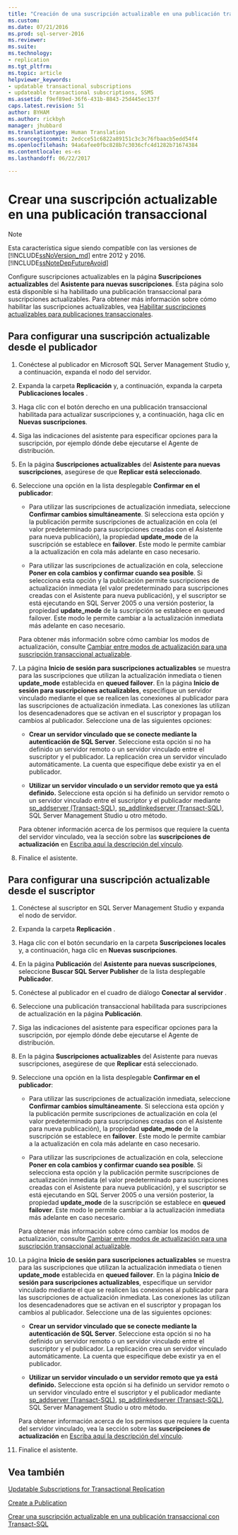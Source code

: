 ```yaml
---
title: "Creación de una suscripción actualizable en una publicación transaccional | Microsoft Docs"
ms.custom: 
ms.date: 07/21/2016
ms.prod: sql-server-2016
ms.reviewer: 
ms.suite: 
ms.technology:
- replication
ms.tgt_pltfrm: 
ms.topic: article
helpviewer_keywords:
- updatable transactional subscriptions
- updateable transactional subscriptions, SSMS
ms.assetid: f9ef89ed-36f6-431b-8843-25d445ec137f
caps.latest.revision: 51
author: BYHAM
ms.author: rickbyh
manager: jhubbard
ms.translationtype: Human Translation
ms.sourcegitcommit: 2edcce51c6822a89151c3c3c76fbaacb5edd54f4
ms.openlocfilehash: 94a6afee0fbc828b7c3036cfc4d1282b71674384
ms.contentlocale: es-es
ms.lasthandoff: 06/22/2017

---
```

# <a name="create-an-updatable-subscription-to-a-transactional-publication"></a>Crear una suscripción actualizable en una publicación transaccional

> [!NOTE]  
>  Esta característica sigue siendo compatible con las versiones de [!INCLUDE[ssNoVersion_md](../../../includes/ssnoversion-md.md)] entre 2012 y 2016.  [!INCLUDE[ssNoteDepFutureAvoid](../../../includes/ssnotedepfutureavoid-md.md)]  
 
Configure suscripciones actualizables en la página **Suscripciones actualizables** del **Asistente para nuevas suscripciones**. Esta página solo está disponible si ha habilitado una publicación transaccional para suscripciones actualizables. Para obtener más información sobre cómo habilitar las suscripciones actualizables, vea [Habilitar suscripciones actualizables para publicaciones transaccionales](../../../relational-databases/replication/publish/enable-updating-subscriptions-for-transactional-publications.md).   
  
## <a name="to-configure-an-updatable-subscription-from-the-publisher"></a>Para configurar una suscripción actualizable desde el publicador  

1. Conéctese al publicador en Microsoft SQL Server Management Studio y, a continuación, expanda el nodo del servidor.

2. Expanda la carpeta **Replicación** y, a continuación, expanda la carpeta **Publicaciones locales** .

3. Haga clic con el botón derecho en una publicación transaccional habilitada para actualizar suscripciones y, a continuación, haga clic en **Nuevas suscripciones**.

4. Siga las indicaciones del asistente para especificar opciones para la suscripción, por ejemplo dónde debe ejecutarse el Agente de distribución.

5. En la página **Suscripciones actualizables** del **Asistente para nuevas suscripciones**, asegúrese de que **Replicar está seleccionado**.

6. Seleccione una opción en la lista desplegable **Confirmar en el publicador**:

    * Para utilizar las suscripciones de actualización inmediata, seleccione **Confirmar cambios simultáneamente**. Si selecciona esta opción y la publicación permite suscripciones de actualización en cola (el valor predeterminado para suscripciones creadas con el Asistente para nueva publicación), la propiedad **update_mode** de la suscripción se establece en **failover**. Este modo le permite cambiar a la actualización en cola más adelante en caso necesario.

    * Para utilizar las suscripciones de actualización en cola, seleccione **Poner en cola cambios y confirmar cuando sea posible**. Si selecciona esta opción y la publicación permite suscripciones de actualización inmediata (el valor predeterminado para suscripciones creadas con el Asistente para nueva publicación), y el suscriptor se está ejecutando en SQL Server 2005 o una versión posterior, la propiedad **update_mode** de la suscripción se establece en queued failover. Este modo le permite cambiar a la actualización inmediata más adelante en caso necesario.

    Para obtener más información sobre cómo cambiar los modos de actualización, consulte [Cambiar entre modos de actualización para una suscripción transaccional actualizable](../../../relational-databases/replication/administration/switch-between-update-modes-for-an-updatable-transactional-subscription.md).

7. La página **Inicio de sesión para suscripciones actualizables** se muestra para las suscripciones que utilizan la actualización inmediata o tienen **update_mode** establecida en **queued failover**. En la página **Inicio de sesión para suscripciones actualizables**, especifique un servidor vinculado mediante el que se realicen las conexiones al publicador para las suscripciones de actualización inmediata. Las conexiones las utilizan los desencadenadores que se activan en el suscriptor y propagan los cambios al publicador. Seleccione una de las siguientes opciones:

    * **Crear un servidor vinculado que se conecte mediante la autenticación de SQL Server**. Seleccione esta opción si no ha definido un servidor remoto o un servidor vinculado entre el suscriptor y el publicador. La replicación crea un servidor vinculado automáticamente. La cuenta que especifique debe existir ya en el publicador.

    * **Utilizar un servidor vinculado o un servidor remoto que ya está definido.** Seleccione esta opción si ha definido un servidor remoto o un servidor vinculado entre el suscriptor y el publicador mediante [sp_addserver (Transact-SQL)](../../../relational-databases/system-stored-procedures/sp-addserver-transact-sql.md), [sp_addlinkedserver (Transact-SQL)](../../../relational-databases/system-stored-procedures/sp-addlinkedserver-transact-sql.md), SQL Server Management Studio u otro método.

    Para obtener información acerca de los permisos que requiere la cuenta del servidor vinculado, vea la sección sobre las **suscripciones de actualización** en [Escriba aquí la descripción del vínculo](../../../relational-databases/replication/security/secure-the-subscriber.md).

8. Finalice el asistente.

## <a name="to-configure-an-updatable-subscription-from-the-subscriber"></a>Para configurar una suscripción actualizable desde el suscriptor


1. Conéctese al suscriptor en SQL Server Management Studio y expanda el nodo de servidor.

2. Expanda la carpeta **Replicación** .

3. Haga clic con el botón secundario en la carpeta **Suscripciones locales** y, a continuación, haga clic en **Nuevas suscripciones**.

4. En la página **Publicación** del **Asistente para nuevas suscripciones**, seleccione **Buscar SQL Server Publisher** de la lista desplegable **Publicador**.

5. Conéctese al publicador en el cuadro de diálogo **Conectar al servidor** .

6. Seleccione una publicación transaccional habilitada para suscripciones de actualización en la página **Publicación**.

7. Siga las indicaciones del asistente para especificar opciones para la suscripción, por ejemplo dónde debe ejecutarse el Agente de distribución.

8. En la página **Suscripciones actualizables** del Asistente para nuevas suscripciones, asegúrese de que **Replicar** está seleccionado.

9. Seleccione una opción en la lista desplegable **Confirmar en el publicador**:

    * Para utilizar las suscripciones de actualización inmediata, seleccione **Confirmar cambios simultáneamente**. Si selecciona esta opción y la publicación permite suscripciones de actualización en cola (el valor predeterminado para suscripciones creadas con el Asistente para nueva publicación), la propiedad **update_mode** de la suscripción se establece en **failover**. Este modo le permite cambiar a la actualización en cola más adelante en caso necesario.

    * Para utilizar las suscripciones de actualización en cola, seleccione **Poner en cola cambios y confirmar cuando sea posible**. Si selecciona esta opción y la publicación permite suscripciones de actualización inmediata (el valor predeterminado para suscripciones creadas con el Asistente para nueva publicación), y el suscriptor se está ejecutando en SQL Server 2005 o una versión posterior, la propiedad **update_mode** de la suscripción se establece en **queued failover**. Este modo le permite cambiar a la actualización inmediata más adelante en caso necesario.

    Para obtener más información sobre cómo cambiar los modos de actualización, consulte [Cambiar entre modos de actualización para una suscripción transaccional actualizable](../../../relational-databases/replication/administration/switch-between-update-modes-for-an-updatable-transactional-subscription.md).

10. La página **Inicio de sesión para suscripciones actualizables** se muestra para las suscripciones que utilizan la actualización inmediata o tienen **update_mode** establecida en **queued failover**. En la página **Inicio de sesión para suscripciones actualizables**, especifique un servidor vinculado mediante el que se realicen las conexiones al publicador para las suscripciones de actualización inmediata. Las conexiones las utilizan los desencadenadores que se activan en el suscriptor y propagan los cambios al publicador. Seleccione una de las siguientes opciones:

    * **Crear un servidor vinculado que se conecte mediante la autenticación de SQL Server**. Seleccione esta opción si no ha definido un servidor remoto o un servidor vinculado entre el suscriptor y el publicador. La replicación crea un servidor vinculado automáticamente. La cuenta que especifique debe existir ya en el publicador.

    * **Utilizar un servidor vinculado o un servidor remoto que ya está definido.** Seleccione esta opción si ha definido un servidor remoto o un servidor vinculado entre el suscriptor y el publicador mediante [sp_addserver (Transact-SQL)](../../../relational-databases/system-stored-procedures/sp-addserver-transact-sql.md), [sp_addlinkedserver (Transact-SQL)](../../../relational-databases/system-stored-procedures/sp-addlinkedserver-transact-sql.md), SQL Server Management Studio u otro método.

    Para obtener información acerca de los permisos que requiere la cuenta del servidor vinculado, vea la sección sobre las **suscripciones de actualización** en [Escriba aquí la descripción del vínculo](../../../relational-databases/replication/security/secure-the-subscriber.md).

11. Finalice el asistente.

## <a name="see-also"></a>Vea también

[Updatable Subscriptions for Transactional Replication](../../../relational-databases/replication/transactional/updatable-subscriptions-for-transactional-replication.md)

[Create a Publication](../../../relational-databases/replication/publish/create-a-publication.md)

[Crear una suscripción actualizable en una publicación transaccional con Transact-SQL](../../../relational-databases/replication/publish/create-updatable-subscription-to-transactional-publication.md) 


